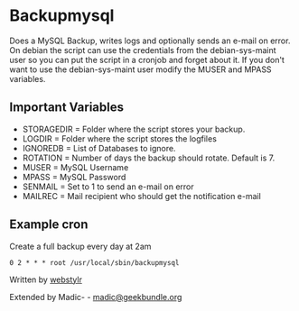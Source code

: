 # Backupmysql

Does a MySQL Backup, writes logs and optionally sends an e-mail on error. On debian the script can use the credentials from the debian-sys-maint user so you can put the script in a cronjob and forget about it. If you don't want to use the debian-sys-maint user modify the MUSER and MPASS variables.

## Important Variables

* STORAGEDIR = Folder where the script stores your backup.
* LOGDIR = Folder where the script stores the logfiles
* IGNOREDB = List of Databases to ignore.
* ROTATION = Number of days the backup should rotate. Default is 7.
* MUSER = MySQL Username
* MPASS = MySQL Password
* SENMAIL = Set to 1 to send an e-mail on error
* MAILREC = Mail recipient who should get the notification e-mail

## Example cron

Create a full backup every day at 2am

```
0 2 * * * root /usr/local/sbin/backupmysql
```

Written by [webstylr](http://www.webstylr.com/2012/09/10/simples-shellscript-fr-mysql-backup/)

Extended by Madic- - madic@geekbundle.org
